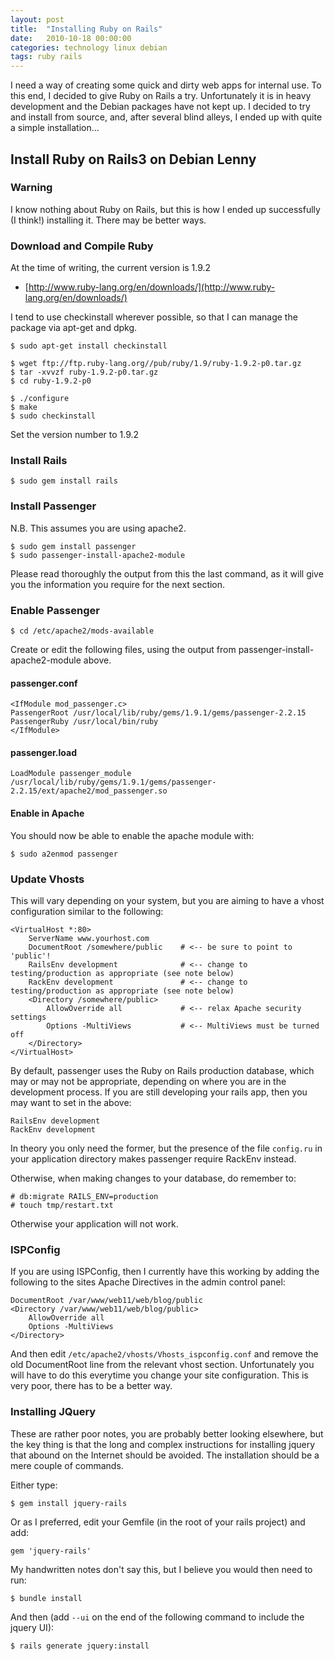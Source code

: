 ```yaml
---
layout: post
title:  "Installing Ruby on Rails"
date:   2010-10-18 00:00:00
categories: technology linux debian
tags: ruby rails
---
```


I need a way of creating some quick and dirty web apps for internal use.  To this end, I decided to give Ruby on Rails a try.  Unfortunately it is in heavy development and the Debian packages have not kept up.  I decided to try and install from source, and, after several blind alleys, I ended up with quite a simple installation...

<!--more-->

## Install Ruby on Rails3 on Debian Lenny

###  Warning

I know nothing about Ruby on Rails, but this is how I ended up successfully (I think!) installing it.  There may be better ways.

### Download and Compile Ruby

At the time of writing, the current version is 1.9.2

   * [http://www.ruby-lang.org/en/downloads/](http://www.ruby-lang.org/en/downloads/)

I tend to use checkinstall wherever possible, so that I can manage the package via apt-get and dpkg.

    $ sudo apt-get install checkinstall

    $ wget ftp://ftp.ruby-lang.org//pub/ruby/1.9/ruby-1.9.2-p0.tar.gz
    $ tar -xvvzf ruby-1.9.2-p0.tar.gz
    $ cd ruby-1.9.2-p0

    $ ./configure
    $ make
    $ sudo checkinstall

Set the version number to 1.9.2

### Install Rails

    $ sudo gem install rails

### Install Passenger

N.B. This assumes you are using apache2.

    $ sudo gem install passenger
    $ sudo passenger-install-apache2-module

Please read thoroughly the output from this the last command, as it will give you the information you require for the next section.

### Enable Passenger

    $ cd /etc/apache2/mods-available

Create or edit the following files, using the output from passenger-install-apache2-module above.

#### passenger.conf

    <IfModule mod_passenger.c>
    PassengerRoot /usr/local/lib/ruby/gems/1.9.1/gems/passenger-2.2.15
    PassengerRuby /usr/local/bin/ruby
    </IfModule>

#### passenger.load

    LoadModule passenger_module /usr/local/lib/ruby/gems/1.9.1/gems/passenger-2.2.15/ext/apache2/mod_passenger.so

#### Enable in Apache

You should now be able to enable the apache module with:

    $ sudo a2enmod passenger

### Update Vhosts

This will vary depending on your system, but you are aiming to have a vhost configuration similar to the following:

    <VirtualHost *:80>
        ServerName www.yourhost.com
        DocumentRoot /somewhere/public    # <-- be sure to point to 'public'!
        RailsEnv development              # <-- change to testing/production as appropriate (see note below)
        RackEnv development               # <-- change to testing/production as appropriate (see note below)
        <Directory /somewhere/public>
            AllowOverride all             # <-- relax Apache security settings
            Options -MultiViews           # <-- MultiViews must be turned off
        </Directory>
    </VirtualHost>

By default, passenger uses the Ruby on Rails production database, which may or may not be appropriate, depending on where you are in the development process.  If you are still developing your rails app, then you may want to set in the above:

    RailsEnv development
    RackEnv development

In theory you only need the former, but the presence of the file `config.ru` in your application directory makes passenger require RackEnv instead.

Otherwise, when making changes to your database, do remember to:

    # db:migrate RAILS_ENV=production
    # touch tmp/restart.txt

Otherwise your application will not work.

### ISPConfig

If you are using ISPConfig, then I currently have this working by adding the following to the sites Apache Directives in the admin control panel:

    DocumentRoot /var/www/web11/web/blog/public
    <Directory /var/www/web11/web/blog/public>
        AllowOverride all
        Options -MultiViews
    </Directory>

And then edit `/etc/apache2/vhosts/Vhosts_ispconfig.conf` and remove the old DocumentRoot line from the relevant vhost section.  Unfortunately you will have to do this everytime you change your site configuration.  This is very poor, there has to be a better way.

### Installing JQuery

These are rather poor notes, you are probably better looking elsewhere, but the key thing is that the long and complex instructions for installing jquery that abound on the Internet should be avoided.  The installation should be a mere couple of commands.

Either type:

    $ gem install jquery-rails

Or as I preferred, edit your Gemfile (in the root of your rails project) and add:

    gem 'jquery-rails'

My handwritten notes don't say this, but I believe you would then need to run:

    $ bundle install

And then (add `--ui` on the end of the following command to include the jquery UI):

    $ rails generate jquery:install

